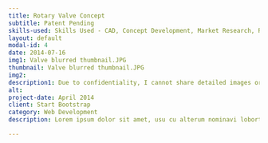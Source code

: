 ```yaml
---
title: Rotary Valve Concept
subtitle: Patent Pending
skills-used: Skills Used - CAD, Concept Development, Market Research, Rapid Prototyping, CFD
layout: default
modal-id: 4
date: 2014-07-16
img1: Valve blurred thumbnail.JPG
thumbnail: Valve blurred thumbnail.JPG
img2:
description1: Due to confidentiality, I cannot share detailed images or descriptions. This is a project that I have been working on at my job. It is a valve that my team and I are developing to improve the thermal management systems of battery electric commercial vehicles. In our market research, we found that many of the common problems with existing systems is that the components available on the market are often inadequate and only rated for passenger car applications. Additionally, there are only a handful of valve configurations available, mostly in 2 and 3-way varieties. One of the ways that OEMs are increasing system efficiency is through multi-mode thermal management systems. Specific modes are used for specific operating conditions to maximize the efficiency. These different modes can be achieved by routing coolant throughout different circuits in the system to more effectively utilize available heat energy. As thermal management systems become more complex to squeeze more efficiency out of the vehicle, the valving becomes more complex with it. A system might end up with a large number of valves and the hoses and electrical connections that come with it. This is not only expensive but space consuming. We are working to develop a valve manifold solution that is capable of wrapping all that system complexity in a single package. The design is modular and can accommodate for a plurality of ports with many configurations available. 
alt: 
project-date: April 2014
client: Start Bootstrap
category: Web Development
description: Lorem ipsum dolor sit amet, usu cu alterum nominavi lobortis. At duo novum diceret. Tantas apeirian vix et, usu sanctus postulant inciderint ut, populo diceret necessitatibus in vim. Cu eum dicam feugiat noluisse.

---
```

